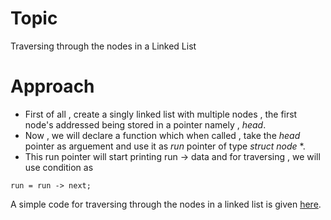 # Topic

Traversing through the nodes in a Linked List

# Approach

* First of all , create a singly linked list with multiple nodes , the first node's addressed being stored in a pointer namely , *head*.
* Now , we will declare a function which when called , take the *head* pointer as arguement and use it as *run* pointer of type *struct node* *.
* This run pointer will start printing run -> data and for traversing , we will use condition as

~~~
run = run -> next;
~~~

A simple code for traversing through the nodes in a linked list is given [here](https://github.com/cleanhand/phase-1-kartikjain2001/blob/main/Linked%20List/Linked%20List%20problems%20code/Traversing%20through%20the%20nodes%20in%20a%20Linked%20List.c).





